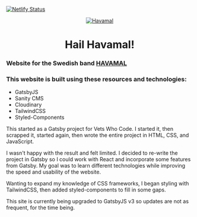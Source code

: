 [![Netlify Status](https://api.netlify.com/api/v1/badges/e9457660-cd47-47cc-a30c-fb92560a7bb1/deploy-status)](https://app.netlify.com/sites/havamal-rebuild-test/deploys)

<p align="center">
  <a href="https://havamalband.com/">
    <img alt="Havamal" src="https://i.imgur.com/q3rDwYw.png" />
  </a>
</p>
<h1 align="center">Hail Havamal!</h1>

### Website for the Swedish band **[HAVAMAL](https://havamalband.com)**

### This website is built using these resources and technologies:

* GatsbyJS
* Sanity CMS
* Cloudinary
* TailwindCSS
* Styled-Components

This started as a Gatsby project for Vets Who Code. I started it, then scrapped it, started again, then wrote the entire project in HTML, CSS, and JavaScript. 

I wasn't happy with the result and felt limited. I decided to re-write the project in Gatsby so I could work with React and incorporate some features from Gatsby.  My goal was to learn different technologies while improving the speed and usability of the website.

Wanting to expand my knowledge of CSS frameworks, I began styling with TailwindCSS, then added styled-components to fill in some gaps.

This site is currently being upgraded to GatsbyJS v3 so updates are not as frequent, for the time being. 

<!-- ### Workflow Visualization
![Codebase Visualization](./workflow-diagram.svg) -->